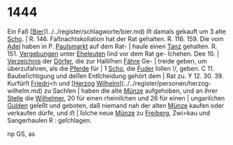 # 1444

Ein Faß [[Bier](../../register/worte/bier.md)](../../register/schlagworte/bier.md) iſt damals gekauft um 3 alte [Scho](../../register/worte/scho.md). |
R. 146.
Faſtnachtskollation hat der Rat gehalten. R. 116. 159.
Die vom [Adel](../../register/worte/adel.md) haben in P. [Paulsmarkt](../../register/worte/paulsmarkt.md) auf dem Rat- |
hauſe einen [Tanz](../../register/worte/tanz.md) gehalten. R. 151.
[Vergebungen](../../register/worte/vergebungen.md) unter [Eheleuten](../../register/worte/eheleuten.md) ſind vor dem Rat ge-
ſchehen. Dee 10. |
[Verzeichnis](../../register/worte/verzeichnis.md) der [Dörfer](../../register/worte/dörfer.md), die zur Halliſhen [Fähre](../../register/worte/fähre.md) Ge- |
treide geben, um überzufahren, als die [Pferde](../../register/worte/pferde.md) für |
1 [Scho](../../register/worte/scho.md), die [Fuder](../../register/worte/fuder.md) ſollen !/, geben. C 11.
Baubeſichtigung und deſſen Entſcheidung gehört dem |
Rat zu. Y 12. 30. 39.
Kurfürſt [Friedri](../../register/worte/friedri.md)<h und [[Herzog](../../register/worte/herzog.md) [Wilhelm](../../register/worte/wilhelm.md)](../../register/personen/herzog-wilhelm.md) zu Sachſen |
haben die alte [Münze](../../register/worte/münze.md) aufgehoben, und an ihrer [Stelle](../../register/worte/stelle.md)
die [Wilhelmer](../../register/worte/wilhelmer.md), 20 für einen rheiniſchen und 26 für einen |
ungariſchen [Gulden](../../register/worte/gulden.md) geſeßt und geboten, daß niemand nah
der alten [Münze](../../register/worte/münze.md) kaufen oder verkaufen dürfe, und iſt |
ſolche neue [Münze](../../register/worte/münze.md) zu [Freiberg](../../register/orte/freiberg.md), Zwi>kau und Sangerhauſen
R : geſchlagen.


np GS, as
